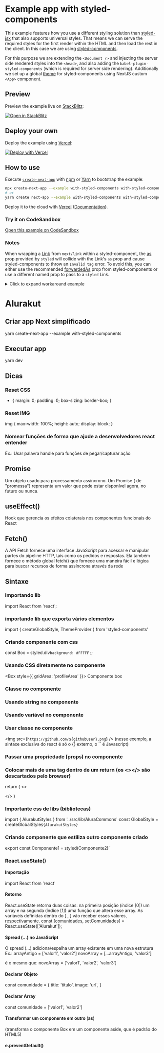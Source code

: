 # Example app with styled-components

This example features how you use a different styling solution than [styled-jsx](https://github.com/vercel/styled-jsx) that also supports universal styles. That means we can serve the required styles for the first render within the HTML and then load the rest in the client. In this case we are using [styled-components](https://github.com/styled-components/styled-components).

For this purpose we are extending the `<Document />` and injecting the server side rendered styles into the `<head>`, and also adding the `babel-plugin-styled-components` (which is required for server side rendering). Additionally we set up a global [theme](https://www.styled-components.com/docs/advanced#theming) for styled-components using NextJS custom [`<App>`](https://nextjs.org/docs/advanced-features/custom-app) component.

## Preview

Preview the example live on [StackBlitz](http://stackblitz.com/):

[![Open in StackBlitz](https://developer.stackblitz.com/img/open_in_stackblitz.svg)](https://stackblitz.com/github/vercel/next.js/tree/canary/examples/with-styled-components)

## Deploy your own

Deploy the example using [Vercel](https://vercel.com?utm_source=github&utm_medium=readme&utm_campaign=next-example):

[![Deploy with Vercel](https://vercel.com/button)](https://vercel.com/new/git/external?repository-url=https://github.com/vercel/next.js/tree/canary/examples/with-styled-components&project-name=with-styled-components&repository-name=with-styled-components)

## How to use

Execute [`create-next-app`](https://github.com/vercel/next.js/tree/canary/packages/create-next-app) with [npm](https://docs.npmjs.com/cli/init) or [Yarn](https://yarnpkg.com/lang/en/docs/cli/create/) to bootstrap the example:

```bash
npx create-next-app --example with-styled-components with-styled-components-app
# or
yarn create next-app --example with-styled-components with-styled-components-app
```

Deploy it to the cloud with [Vercel](https://vercel.com/new?utm_source=github&utm_medium=readme&utm_campaign=next-example) ([Documentation](https://nextjs.org/docs/deployment)).

### Try it on CodeSandbox

[Open this example on CodeSandbox](https://codesandbox.io/s/github/vercel/next.js/tree/canary/examples/with-styled-components)

### Notes

When wrapping a [Link](https://nextjs.org/docs/api-reference/next/link) from `next/link` within a styled-component, the [as](https://styled-components.com/docs/api#as-polymorphic-prop) prop provided by `styled` will collide with the Link's `as` prop and cause styled-components to throw an `Invalid tag` error. To avoid this, you can either use the recommended [forwardedAs](https://styled-components.com/docs/api#forwardedas-prop) prop from styled-components or use a different named prop to pass to a `styled` Link.

<details>
<summary>Click to expand workaround example</summary>
<br />

**components/StyledLink.js**

```javascript
import Link from 'next/link'
import styled from 'styled-components'

const StyledLink = ({ as, children, className, href }) => (
  <Link href={href} as={as} passHref>
    <a className={className}>{children}</a>
  </Link>
)

export default styled(StyledLink)`
  color: #0075e0;
  text-decoration: none;
  transition: all 0.2s ease-in-out;

  &:hover {
    color: #40a9ff;
  }

  &:focus {
    color: #40a9ff;
    outline: none;
    border: 0;
  }
`
```

**pages/index.js**

```javascript
import StyledLink from '../components/StyledLink'

export default () => (
  <StyledLink href="/post/[pid]" forwardedAs="/post/abc">
    First post
  </StyledLink>
)
```

</details>






# Alurakut

## Criar app Next simplificado
yarn create-next-app --example with-styled-components

## Executar app
yarn dev







## Dicas

### Reset CSS
* {
  margin: 0;
  padding: 0;
  box-sizing: border-box;
}

### Reset IMG
img {
  max-width: 100%;
  height: auto;
  display: block;
}

### Nomear funções de forma que ajude a desenvolvedores react entender
Ex.: Usar palavra handle para funções de pegar/capturar ação

## Promise
Um objeto usado para processamento assíncrono. Um Promise ( de "promessa") representa um valor que pode estar disponível agora, no futuro ou nunca.

## useEffect()
Hook que gerencia os efeitos colaterais nos componentes funcionais do React

## Fetch()
A API Fetch fornece uma interface JavaScript para acessar e manipular partes do pipeline HTTP, tais como os pedidos e respostas. Ela também fornece o método global fetch() que fornece uma maneira fácil e lógica para buscar recursos de forma assíncrona através da rede






## Sintaxe

### importando lib
import React from 'react';

### importando lib que exporta vários elementos
import { createGlobalStyle, ThemeProvider } from 'styled-components'

### Criando componente com css
const Box = styled.div`
  background: #FFFFF;
`;

### Usando CSS diretamente no componente
<Box style={{ gridArea: 'profileArea' }}>
  Componente box
</Box>

### Classe no componente
<div className="profileArea"></div>

### Usando string no componente
<a href="www.link.com"></a>

### Usando variável no componente
<a href={link}></a>

### Usar classe no componente
<img src={`https://github.com/${githubUser}.png`} /> (nesse exemplo, a sintaxe exclusiva do react é só o {} externo, o `` é Javascript)

### Passar uma propriedade (props) no componente
<ProfileSidebar githubUser={githubUser} />

### Colocar mais de uma tag dentro de um return (os <></> são descartados pelo browser)
return (
  <>
    <div></div>
    <div></div>
  </>
)

### Importante css de libs (bibliotecas)
import { AlurakutStyles } from '../src/lib/AluraCommons'
const GlobalStyle = createGlobalStyle`
  ${AlurakutStyles}
`

### Criando componente que estiliza outro componente criado
export const Componente1 = styled(Componente2)`

### React.useState()

#### Importação
import React from 'react'

#### Retorno
React.useState retorna duas coisas: na primeira posição (índice [0]) um array e na segunda (índice [1]) uma função que altera esse array. As variáveis definidas dentro do [ , ] vão receber esses valores, respectivamente.
const [comunidades, setComunidades] = React.useState(['Alurakut']);

#### Spread (...) no JavaScript
O spread (...) adiciona/espalha um array existente em uma nova estrutura
Ex.:
arrayAntigo = ['valor1', 'valor2']
novoArray = [...arrayAntigo, 'valor3']

é o mesmo que:
novoArray = ['valor1', 'valor2', 'valor3']

#### Declarar Objeto
const comunidade = {
  title: 'titulo',
  image: 'url',
}

#### Declarar Array
const comunidade = ['valor1', 'valor2']

#### Transformar um componente em outro (as)
<Box as="aside"> (transforma o componente Box em um componente aside, que é padrão do HTML5)

#### e.preventDefault()
<form onSubmit={function handleCriaComunidade(e) {
  // Previne de recarregar a tela ao dar submit no formulário
  e.preventDefault();
}}>